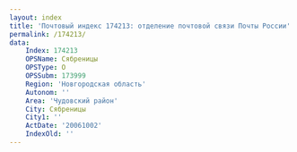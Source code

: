 ```yaml
---
layout: index
title: 'Почтовый индекс 174213: отделение почтовой связи Почты России'
permalink: /174213/
data:
    Index: 174213
    OPSName: Сябреницы
    OPSType: О
    OPSSubm: 173999
    Region: 'Новгородская область'
    Autonom: ''
    Area: 'Чудовский район'
    City: Сябреницы
    City1: ''
    ActDate: '20061002'
    IndexOld: ''
---
```

